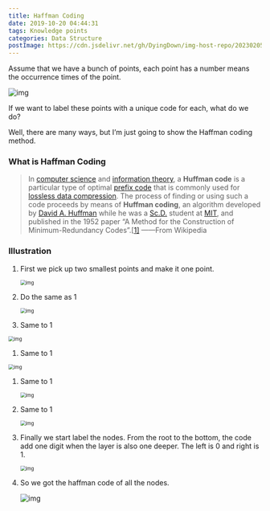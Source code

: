```yaml
---
title: Haffman Coding
date: 2019-10-20 04:44:31
tags: Knowledge points
categories: Data Structure
postImage: https://cdn.jsdelivr.net/gh/DyingDown/img-host-repo/202302051711665.jpg
---
```


Assume that we have a bunch of points, each point has a number means the occurrence times of the point.

<!--more-->

![img](https://s2.ax1x.com/2019/10/20/KKaXWt.png)

If we want to label these points with a unique code for each, what do we do?

Well, there are many ways, but I’m just going to show the Haffman coding method.

### What is Haffman Coding

>  
>
> In [computer science](https://en.wikipedia.org/wiki/Computer_science) and [information theory](https://en.wikipedia.org/wiki/Information_theory), a **Huffman code** is a particular type of optimal [prefix code](https://en.wikipedia.org/wiki/Prefix_code) that is commonly used for [lossless data compression](https://en.wikipedia.org/wiki/Lossless_data_compression). The process of finding or using such a code proceeds by means of **Huffman coding**, an algorithm developed by [David A. Huffman](https://en.wikipedia.org/wiki/David_A._Huffman) while he was a [Sc.D.](https://en.wikipedia.org/wiki/Doctor_of_Science) student at [MIT](https://en.wikipedia.org/wiki/Massachusetts_Institute_of_Technology), and published in the 1952 paper “A Method for the Construction of Minimum-Redundancy Codes”.[[1\]](https://en.wikipedia.org/wiki/Huffman_coding#cite_note-1) ——From Wikipedia

### Illustration

1. First we pick up two smallest points and make it one point.

   <img src="https://s2.ax1x.com/2019/10/20/KKD0Df.png" alt="img" style="zoom: 67%;" />

2. Do the same as 1

   <img src="https://s2.ax1x.com/2019/10/20/KKyS9H.png" alt="img" style="zoom:67%;" />

3. Same to 1

<img src="https://s2.ax1x.com/2019/10/20/KKy0Dx.png" alt="img" style="zoom:67%;" />

1. Same to 1

<img src="https://s2.ax1x.com/2019/10/20/KKchAf.png" alt="img" style="zoom:67%;" />

1. Same to 1

   <img src="https://s2.ax1x.com/2019/10/20/KK2SdP.png" alt="img" style="zoom:67%;" />

2. Same to 1

   <img src="https://s2.ax1x.com/2019/10/20/KM3VjH.png" alt="img" style="zoom:67%;" />

3. Finally we start label the nodes. From the root to the bottom, the code add one digit when the layer is also one deeper. The left is 0 and right is 1.

   <img src="https://s2.ax1x.com/2019/10/20/KMJdUI.png" alt="img" style="zoom:67%;" />

4. So we got the haffman code of all the nodes.

   ![img](https://s2.ax1x.com/2019/10/20/KMdbqO.png)